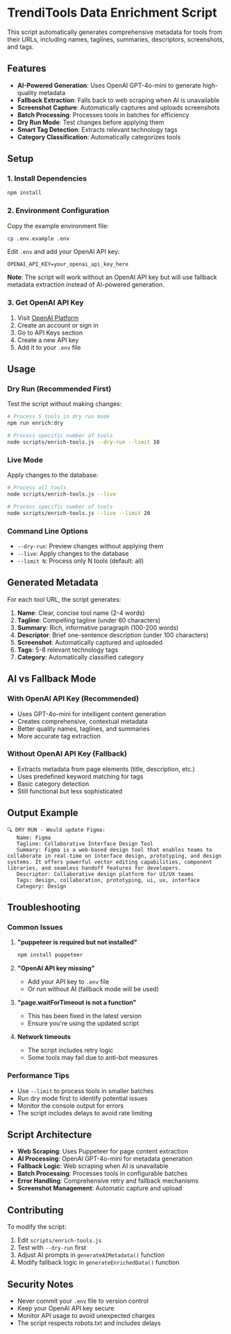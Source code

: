 # TrendiTools Data Enrichment Script

This script automatically generates comprehensive metadata for tools from their URLs, including names, taglines, summaries, descriptors, screenshots, and tags.

## Features

- **AI-Powered Generation**: Uses OpenAI GPT-4o-mini to generate high-quality metadata
- **Fallback Extraction**: Falls back to web scraping when AI is unavailable
- **Screenshot Capture**: Automatically captures and uploads screenshots
- **Batch Processing**: Processes tools in batches for efficiency
- **Dry Run Mode**: Test changes before applying them
- **Smart Tag Detection**: Extracts relevant technology tags
- **Category Classification**: Automatically categorizes tools

## Setup

### 1. Install Dependencies

```bash
npm install
```

### 2. Environment Configuration

Copy the example environment file:

```bash
cp .env.example .env
```

Edit `.env` and add your OpenAI API key:

```env
OPENAI_API_KEY=your_openai_api_key_here
```

**Note**: The script will work without an OpenAI API key but will use fallback metadata extraction instead of AI-powered generation.

### 3. Get OpenAI API Key

1. Visit [OpenAI Platform](https://platform.openai.com/)
2. Create an account or sign in
3. Go to API Keys section
4. Create a new API key
5. Add it to your `.env` file

## Usage

### Dry Run (Recommended First)

Test the script without making changes:

```bash
# Process 5 tools in dry run mode
npm run enrich:dry

# Process specific number of tools
node scripts/enrich-tools.js --dry-run --limit 10
```

### Live Mode

Apply changes to the database:

```bash
# Process all tools
node scripts/enrich-tools.js --live

# Process specific number of tools
node scripts/enrich-tools.js --live --limit 20
```

### Command Line Options

- `--dry-run`: Preview changes without applying them
- `--live`: Apply changes to the database
- `--limit N`: Process only N tools (default: all)

## Generated Metadata

For each tool URL, the script generates:

1. **Name**: Clear, concise tool name (2-4 words)
2. **Tagline**: Compelling tagline (under 60 characters)
3. **Summary**: Rich, informative paragraph (100-200 words)
4. **Descriptor**: Brief one-sentence description (under 100 characters)
5. **Screenshot**: Automatically captured and uploaded
6. **Tags**: 5-8 relevant technology tags
7. **Category**: Automatically classified category

## AI vs Fallback Mode

### With OpenAI API Key (Recommended)
- Uses GPT-4o-mini for intelligent content generation
- Creates comprehensive, contextual metadata
- Better quality names, taglines, and summaries
- More accurate tag extraction

### Without OpenAI API Key (Fallback)
- Extracts metadata from page elements (title, description, etc.)
- Uses predefined keyword matching for tags
- Basic category detection
- Still functional but less sophisticated

## Output Example

```
🔍 DRY RUN - Would update Figma:
   Name: Figma
   Tagline: Collaborative Interface Design Tool
   Summary: Figma is a web-based design tool that enables teams to collaborate in real-time on interface design, prototyping, and design systems. It offers powerful vector editing capabilities, component libraries, and seamless handoff features for developers.
   Descriptor: Collaborative design platform for UI/UX teams
   Tags: design, collaboration, prototyping, ui, ux, interface
   Category: Design
```

## Troubleshooting

### Common Issues

1. **"puppeteer is required but not installed"**
   ```bash
   npm install puppeteer
   ```

2. **"OpenAI API key missing"**
   - Add your API key to `.env` file
   - Or run without AI (fallback mode will be used)

3. **"page.waitForTimeout is not a function"**
   - This has been fixed in the latest version
   - Ensure you're using the updated script

4. **Network timeouts**
   - The script includes retry logic
   - Some tools may fail due to anti-bot measures

### Performance Tips

- Use `--limit` to process tools in smaller batches
- Run dry mode first to identify potential issues
- Monitor the console output for errors
- The script includes delays to avoid rate limiting

## Script Architecture

- **Web Scraping**: Uses Puppeteer for page content extraction
- **AI Processing**: OpenAI GPT-4o-mini for metadata generation
- **Fallback Logic**: Web scraping when AI is unavailable
- **Batch Processing**: Processes tools in configurable batches
- **Error Handling**: Comprehensive retry and fallback mechanisms
- **Screenshot Management**: Automatic capture and upload

## Contributing

To modify the script:

1. Edit `scripts/enrich-tools.js`
2. Test with `--dry-run` first
3. Adjust AI prompts in `generateAIMetadata()` function
4. Modify fallback logic in `generateEnrichedData()` function

## Security Notes

- Never commit your `.env` file to version control
- Keep your OpenAI API key secure
- Monitor API usage to avoid unexpected charges
- The script respects robots.txt and includes delays